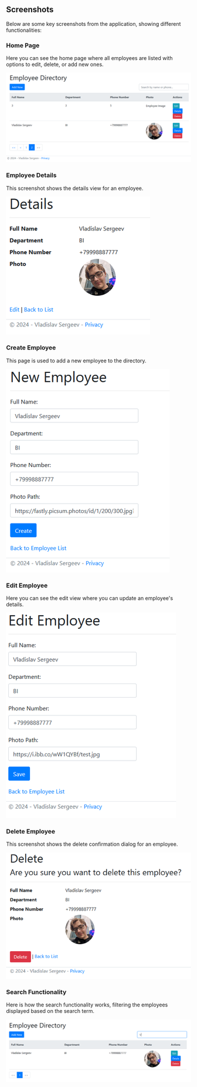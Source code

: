 ## Screenshots

Below are some key screenshots from the application, showing different functionalities:

### Home Page

Here you can see the home page where all employees are listed with options to edit, delete, or add new ones.

![Home Page](images/img0.png)

### Employee Details

This screenshot shows the details view for an employee.

![Employee Details](images/img2.png)

### Create Employee

This page is used to add a new employee to the directory.

![Create Employee](images/img4.png)

### Edit Employee

Here you can see the edit view where you can update an employee's details.

![Edit Employee](images/img5.png)

### Delete Employee

This screenshot shows the delete confirmation dialog for an employee.

![Delete Employee](images/img3.png)

### Search Functionality

Here is how the search functionality works, filtering the employees displayed based on the search term.

![Search Functionality](images/img1.png)
